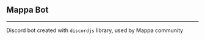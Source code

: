**Mappa Bot**
-------------
----------
Discord bot created with `discordjs` library, used by Mappa community
